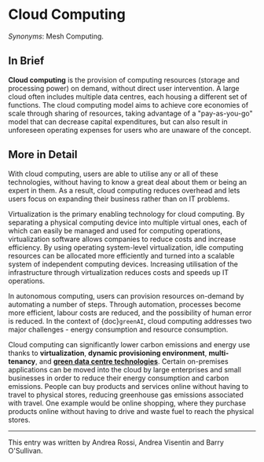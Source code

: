 # Cloud Computing

*Synonyms*: Mesh Computing.

## In Brief

**Cloud computing** is the provision of computing resources (storage and processing power) on demand, without direct user intervention. A large cloud often includes multiple data centres, each housing a different set of functions. The cloud computing model aims to achieve core economies of scale through sharing of resources, taking advantage of a "pay-as-you-go" model that can decrease capital expenditures, but can also result in unforeseen operating expenses for users who are unaware of the concept.

## More in Detail

With cloud computing, users are able to utilise any or all of these technologies, without having to know a great deal about them or being an expert in them. As a result, cloud computing reduces overhead and lets users focus on expanding their business rather than on IT problems. 

Virtualization is the primary enabling technology for cloud computing. By separating a physical computing device into multiple virtual ones, each of which can easily be managed and used for computing operations, virtualization software allows companies to reduce costs and increase efficiency. By using operating system-level virtualization, idle computing resources can be allocated more efficiently and turned into a scalable system of independent computing devices. Increasing utilisation of the infrastructure through virtualization reduces costs and speeds up IT operations. 

In autonomous computing, users can provision resources on-demand by automating a number of steps. Through automation, processes become more efficient, labour costs are reduced, and the possibility of human error is reduced. In the context of {doc}`greenAI`, cloud computing addresses two major challenges - energy consumption and resource consumption. 

Cloud computing can significantly lower carbon emissions and energy use thanks to **virtualization**, **dynamic provisioning environment**, **multi-tenancy**, and [**green data centre technologies**](./data_centre.md). Certain on-premises applications can be moved into the cloud by large enterprises and small businesses in order to reduce their energy consumption and carbon emissions. People can buy products and services online without having to travel to physical stores, reducing greenhouse gas emissions associated with travel. One example would be online shopping, where they purchase products online without having to drive and waste fuel to reach the physical stores.


---

This entry was written by Andrea Rossi, Andrea Visentin and Barry O'Sullivan.


